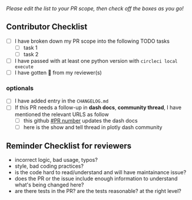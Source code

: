 *Please edit the list to your PR scope, then check off the boxes as you go!*

## Contributor Checklist

- [ ] I have broken down my PR scope into the following TODO tasks
   -  [ ] task 1
   -  [ ] task 2
- [ ] I have passed with at least one python version with `circleci local execute`
- [ ] I have gotten :dancer: from my reviewer(s)

### optionals

- [ ] I have added entry in the `CHANGELOG.md`
- [ ] If this PR needs a follow-up in **dash docs**, **community thread**, I have mentioned the relevant URLS as follow
    -  [ ] this github [#PR number]() updates the dash docs
    -  [ ] here is the show and tell thread in plotly dash community 

## Reminder Checklist for reviewers

* incorrect logic, bad usage, typos?
* style, bad coding practices?
* is the code hard to read/understand and will have maintainance issue?
* does the PR or the issue include enough information to understand what's being changed here?
* are there tests in the PR? are the tests reasonable? at the right level? 
 


